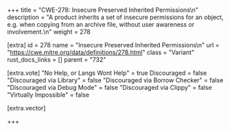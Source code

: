 +++
title = "CWE-278: Insecure Preserved Inherited Permissions\n"
description = "A product inherits a set of insecure permissions for an object, e.g. when copying from an archive file, without user awareness or involvement.\n"
weight = 278

[extra]
id = 278
name = "Insecure Preserved Inherited Permissions\n"
url = "https://cwe.mitre.org/data/definitions/278.html"
class = "Variant"
rust_docs_links = []
parent = "732"

[extra.vote]
"No Help, or Langs Wont Help" = true
Discouraged = false
"Discouraged via Library" = false
"Discouraged via Borrow Checker" = false
"Discouraged via Debug Mode" = false
"Discouraged via Clippy" = false
"Virtually Impossible" = false

[extra.vector]

+++